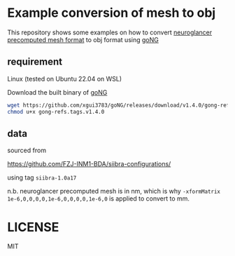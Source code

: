 # Example conversion of mesh to obj

This repository shows some examples on how to convert [neuroglancer precomputed mesh format](https://github.com/google/neuroglancer/blob/v2.40.1/src/datasource/precomputed/meshes.md#legacy-single-resolution-mesh-format) to obj format using [goNG](https://github.com/xgui3783/goNG)

## requirement

Linux (tested on Ubuntu 22.04 on WSL)

Download the built binary of [goNG](https://github.com/xgui3783/goNG)

```sh
wget https://github.com/xgui3783/goNG/releases/download/v1.4.0/gong-refs.tags.v1.4.0
chmod u+x gong-refs.tags.v1.4.0
```

## data

sourced from

https://github.com/FZJ-INM1-BDA/siibra-configurations/

using tag `siibra-1.0a17`

n.b. neuroglancer precomputed mesh is in nm, which is why `-xformMatrix 1e-6,0,0,0,0,1e-6,0,0,0,0,1e-6,0` is applied to convert to mm.

# LICENSE

MIT


